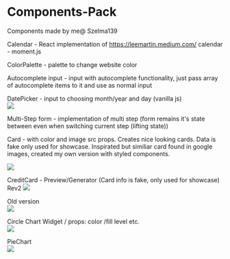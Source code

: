 # Components-Pack
Components made by me@ Szelma139

Calendar - React implementation of https://leemartin.medium.com/ calendar - moment.js

ColorPalette - palette to change website color

Autocomplete input - input with autocomplete functionality, just pass array of autocomplete items to it and use as normal input

DatePicker - input to choosing month/year and day (vanilla js)
</br>
<img src="https://i.imgur.com/8wMshW2.gif"/>

Multi-Step form - implementation of multi step (form remains it's state between even when switching current step (lifting state))

Card - with color and image src props. Creates nice looking cards. Data is fake only used for showcase. Inspirated but similiar card found in google images, created my own version with styled components.
</br>

<img src="https://i.imgur.com/vZ2NQAq.png"/>


CreditCard - Preview/Generator (Card info is fake, only used for showcase)
</br>
Rev2 
<img src="https://i.imgur.com/RkXVwD4.gif" />
</br>

Old version
</br>
 <img src="https://i.imgur.com/CnjzLQ3.gif"/>


Circle Chart Widget / props: color /fill level etc.
</br>
 <img src="https://i.imgur.com/t67d6sI.gif"/>


PieChart
</br>
<img src="https://i.imgur.com/saH8Wfr.gif"/>
